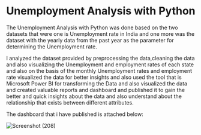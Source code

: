  
 # Unemployment Analysis with Python

 The Unemployment Analysis with Python was done based on the two datasets that were one is Unemployment rate in India and one more was the dataset with the yearly data from the past year as the parameter for determining the Unemployment rate.

I analyzed the dataset provided by preprocessing the data,cleaning the data and also visualizing the Unemployment and employment rates of each state and also on the basis of the monthly Unemployment rates and employment rate visualized the data for better insights and also used the tool that is Microsoft Power BI for transforming the Data and also visualized the data and created valuable reports and dashboard and published it to gain the better and quick insights about the data and also understand about the relationship that exists between different attributes.

The dashboard that i have published is attached below:

![Screenshot (208)](https://github.com/user-attachments/assets/f416c1a8-35ed-4186-96e7-07c1b87cbf84)


